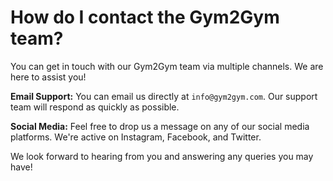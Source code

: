 # How do I contact the Gym2Gym team?

You can get in touch with our Gym2Gym team via multiple channels. We are here to assist you!

**Email Support:**
You can email us directly at `info@gym2gym.com`. Our support team will respond as quickly as possible.

**Social Media:**
Feel free to drop us a message on any of our social media platforms. We're active on Instagram, Facebook, and Twitter.

We look forward to hearing from you and answering any queries you may have!